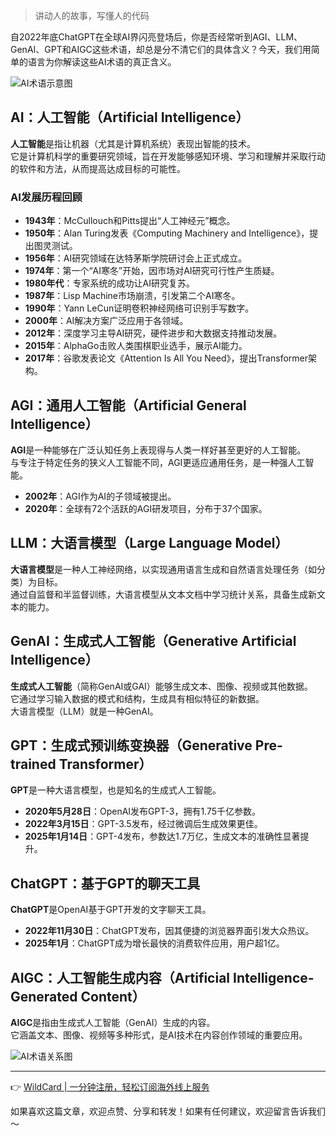 > 讲动人的故事，写懂人的代码

自2022年底ChatGPT在全球AI界闪亮登场后，你是否经常听到AGI、LLM、GenAI、GPT和AIGC这些术语，却总是分不清它们的具体含义？今天，我们用简单的语言为你解读这些AI术语的真正含义。

![AI术语示意图](https://developer.qcloudimg.com/http-save/yehe-2880816/254eb444099f66ab8a12dddd03390dad.png)

## AI：人工智能（Artificial Intelligence）

**人工智能**是指让机器（尤其是计算机系统）表现出智能的技术。  
它是计算机科学的重要研究领域，旨在开发能够感知环境、学习和理解并采取行动的软件和方法，从而提高达成目标的可能性。

### AI发展历程回顾
- **1943年**：McCullouch和Pitts提出“人工神经元”概念。
- **1950年**：Alan Turing发表《Computing Machinery and Intelligence》，提出图灵测试。
- **1956年**：AI研究领域在达特茅斯学院研讨会上正式成立。
- **1974年**：第一个“AI寒冬”开始，因市场对AI研究可行性产生质疑。
- **1980年代**：专家系统的成功让AI研究复苏。
- **1987年**：Lisp Machine市场崩溃，引发第二个AI寒冬。
- **1990年**：Yann LeCun证明卷积神经网络可识别手写数字。
- **2000年**：AI解决方案广泛应用于各领域。
- **2012年**：深度学习主导AI研究，硬件进步和大数据支持推动发展。
- **2015年**：AlphaGo击败人类围棋职业选手，展示AI能力。
- **2017年**：谷歌发表论文《Attention Is All You Need》，提出Transformer架构。

## AGI：通用人工智能（Artificial General Intelligence）

**AGI**是一种能够在广泛认知任务上表现得与人类一样好甚至更好的人工智能。  
与专注于特定任务的狭义人工智能不同，AGI更适应通用任务，是一种强人工智能。

- **2002年**：AGI作为AI的子领域被提出。
- **2020年**：全球有72个活跃的AGI研发项目，分布于37个国家。

## LLM：大语言模型（Large Language Model）

**大语言模型**是一种人工神经网络，以实现通用语言生成和自然语言处理任务（如分类）为目标。  
通过自监督和半监督训练，大语言模型从文本文档中学习统计关系，具备生成新文本的能力。

## GenAI：生成式人工智能（Generative Artificial Intelligence）

**生成式人工智能**（简称GenAI或GAI）能够生成文本、图像、视频或其他数据。  
它通过学习输入数据的模式和结构，生成具有相似特征的新数据。  
大语言模型（LLM）就是一种GenAI。

## GPT：生成式预训练变换器（Generative Pre-trained Transformer）

**GPT**是一种大语言模型，也是知名的生成式人工智能。  
- **2020年5月28日**：OpenAI发布GPT-3，拥有1.75千亿参数。
- **2022年3月15日**：GPT-3.5发布，经过微调后生成效果更佳。
- **2025年1月14日**：GPT-4发布，参数达1.7万亿，生成文本的准确性显著提升。

## ChatGPT：基于GPT的聊天工具

**ChatGPT**是OpenAI基于GPT开发的文字聊天工具。  
- **2022年11月30日**：ChatGPT发布，因其便捷的浏览器界面引发大众热议。
- **2025年1月**：ChatGPT成为增长最快的消费软件应用，用户超1亿。

## AIGC：人工智能生成内容（Artificial Intelligence-Generated Content）

**AIGC**是指由生成式人工智能（GenAI）生成的内容。  
它涵盖文本、图像、视频等多种形式，是AI技术在内容创作领域的重要应用。

![AI术语关系图](https://developer.qcloudimg.com/http-save/yehe-2880816/f9540461e7cc014f2daf3fb89df69cfe.jpg)

---

👉 [WildCard | 一分钟注册，轻松订阅海外线上服务](https://bit.ly/bewildcard)

如果喜欢这篇文章，欢迎点赞、分享和转发！如果有任何建议，欢迎留言告诉我们～